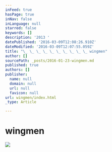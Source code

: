 ```yaml
---
inFeed: true
hasPage: true
inNav: false
inLanguage: null
starred: false
keywords: []
description: '2013 '
datePublished: '2016-03-09T12:08:26.910Z'
dateModified: '2016-03-09T12:07:55.059Z'
title: "\_ \_ \_ \_ \_ \_ \_ \_ \_ \_ wingmen"
author: []
sourcePath: _posts/2016-01-23-wingmen.md
published: true
authors: []
publisher:
  name: null
  domain: null
  url: null
  favicon: null
url: wingmen/index.html
_type: Article

---
```

# wingmen
![](https://s3-us-west-2.amazonaws.com/the-grid-img/p/47236e665bf7d9d30be140907cc8b8f709e76305.jpg)